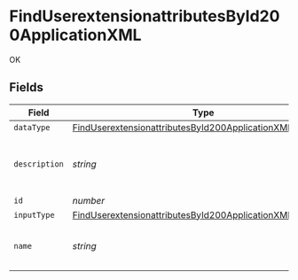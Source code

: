 # FindUserextensionattributesById200ApplicationXML

OK


## Fields

| Field                                                                                                                                             | Type                                                                                                                                              | Required                                                                                                                                          | Description                                                                                                                                       | Example                                                                                                                                           |
| ------------------------------------------------------------------------------------------------------------------------------------------------- | ------------------------------------------------------------------------------------------------------------------------------------------------- | ------------------------------------------------------------------------------------------------------------------------------------------------- | ------------------------------------------------------------------------------------------------------------------------------------------------- | ------------------------------------------------------------------------------------------------------------------------------------------------- |
| `dataType`                                                                                                                                        | [FindUserextensionattributesById200ApplicationXMLDataType](../../models/operations/finduserextensionattributesbyid200applicationxmldatatype.md)   | :heavy_minus_sign:                                                                                                                                | N/A                                                                                                                                               |                                                                                                                                                   |
| `description`                                                                                                                                     | *string*                                                                                                                                          | :heavy_minus_sign:                                                                                                                                | N/A                                                                                                                                               | Text field for logging custom data                                                                                                                |
| `id`                                                                                                                                              | *number*                                                                                                                                          | :heavy_minus_sign:                                                                                                                                | N/A                                                                                                                                               | 1                                                                                                                                                 |
| `inputType`                                                                                                                                       | [FindUserextensionattributesById200ApplicationXMLInputType](../../models/operations/finduserextensionattributesbyid200applicationxmlinputtype.md) | :heavy_minus_sign:                                                                                                                                | N/A                                                                                                                                               |                                                                                                                                                   |
| `name`                                                                                                                                            | *string*                                                                                                                                          | :heavy_check_mark:                                                                                                                                | Name of the user extension attribute                                                                                                              | User Attributes                                                                                                                                   |